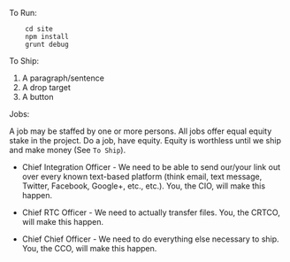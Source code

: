 To Run:
```
    cd site
    npm install
    grunt debug
```

To Ship:

1. A paragraph/sentence
2. A drop target
3. A button


Jobs:

A job may be staffed by one or more persons. All jobs offer equal equity stake in the project. Do a job, have equity. Equity is worthless until we ship and make money (See `To Ship`).

* Chief Integration Officer - We need to be able to send our/your link out over every known text-based platform (think email, text message, Twitter, Facebook, Google+, etc., etc.). You, the CIO, will make this happen.

* Chief RTC Officer - We need to actually transfer files. You, the CRTCO, will make this happen.

* Chief Chief Officer - We need to do everything else necessary to ship. You, the CCO, will make this happen.

